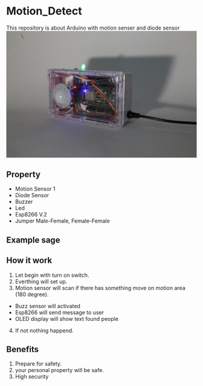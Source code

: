 # Motion_Detect
This repository is about Arduino with motion senser and diode sensor
![Motion Detector](./docs/IMG_9766.JPG)

## Property
- Motion Sensor 1
- Diode Sensor
- Buzzer
- Led
- Esp8266 V.2
- Jumper Male-Female, Female-Female

## Example sage


## How it work
1. Let begin with turn on switch.
2. Everthing will set up.
3. Motion sensor will scan if there has something move on motion area (180 degree).
  - Buzz sensor will activated
  - Esp8266 will send message to user
  - OLED display will show text found people
4. If not nothing happend.

## Benefits
1. Prepare for safety.
2. your personal property will be safe.
3. High security

